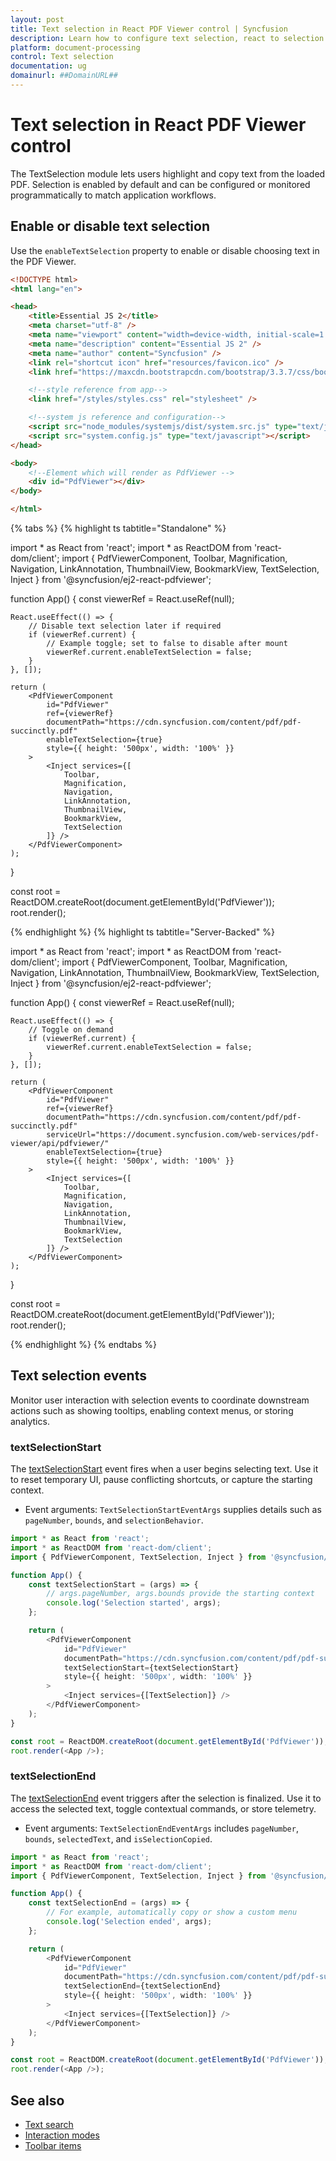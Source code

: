 ```yaml
---
layout: post
title: Text selection in React PDF Viewer control | Syncfusion
description: Learn how to configure text selection, react to selection events, and manage copy workflows in the Syncfusion React PDF Viewer.
platform: document-processing
control: Text selection
documentation: ug
domainurl: ##DomainURL##
---
```

# Text selection in React PDF Viewer control

The TextSelection module lets users highlight and copy text from the loaded PDF. Selection is enabled by default and can be configured or monitored programmatically to match application workflows.

## Enable or disable text selection

Use the `enableTextSelection` property to enable or disable choosing text in the PDF Viewer.

```html
<!DOCTYPE html>
<html lang="en">

<head>
    <title>Essential JS 2</title>
    <meta charset="utf-8" />
    <meta name="viewport" content="width=device-width, initial-scale=1.0, user-scalable=no" />
    <meta name="description" content="Essential JS 2" />
    <meta name="author" content="Syncfusion" />
    <link rel="shortcut icon" href="resources/favicon.ico" />
    <link href="https://maxcdn.bootstrapcdn.com/bootstrap/3.3.7/css/bootstrap.min.css" rel="stylesheet" />

    <!--style reference from app-->
    <link href="/styles/styles.css" rel="stylesheet" />

    <!--system js reference and configuration-->
    <script src="node_modules/systemjs/dist/system.src.js" type="text/javascript"></script>
    <script src="system.config.js" type="text/javascript"></script>
</head>

<body>
    <!--Element which will render as PdfViewer -->
    <div id="PdfViewer"></div>
</body>

</html>
```

{% tabs %}
{% highlight ts tabtitle="Standalone" %}

import * as React from 'react';
import * as ReactDOM from 'react-dom/client';
import {
    PdfViewerComponent,
    Toolbar,
    Magnification,
    Navigation,
    LinkAnnotation,
    ThumbnailView,
    BookmarkView,
    TextSelection,
    Inject
} from '@syncfusion/ej2-react-pdfviewer';

function App() {
    const viewerRef = React.useRef(null);

    React.useEffect(() => {
        // Disable text selection later if required
        if (viewerRef.current) {
            // Example toggle; set to false to disable after mount
            viewerRef.current.enableTextSelection = false;
        }
    }, []);

    return (
        <PdfViewerComponent
            id="PdfViewer"
            ref={viewerRef}
            documentPath="https://cdn.syncfusion.com/content/pdf/pdf-succinctly.pdf"
            enableTextSelection={true}
            style={{ height: '500px', width: '100%' }}
        >
            <Inject services={[
                Toolbar,
                Magnification,
                Navigation,
                LinkAnnotation,
                ThumbnailView,
                BookmarkView,
                TextSelection
            ]} />
        </PdfViewerComponent>
    );
}

const root = ReactDOM.createRoot(document.getElementById('PdfViewer'));
root.render(<App />);

{% endhighlight %}
{% highlight ts tabtitle="Server-Backed" %}

import * as React from 'react';
import * as ReactDOM from 'react-dom/client';
import {
    PdfViewerComponent,
    Toolbar,
    Magnification,
    Navigation,
    LinkAnnotation,
    ThumbnailView,
    BookmarkView,
    TextSelection,
    Inject
} from '@syncfusion/ej2-react-pdfviewer';

function App() {
    const viewerRef = React.useRef(null);

    React.useEffect(() => {
        // Toggle on demand
        if (viewerRef.current) {
            viewerRef.current.enableTextSelection = false;
        }
    }, []);

    return (
        <PdfViewerComponent
            id="PdfViewer"
            ref={viewerRef}
            documentPath="https://cdn.syncfusion.com/content/pdf/pdf-succinctly.pdf"
            serviceUrl="https://document.syncfusion.com/web-services/pdf-viewer/api/pdfviewer/"
            enableTextSelection={true}
            style={{ height: '500px', width: '100%' }}
        >
            <Inject services={[
                Toolbar,
                Magnification,
                Navigation,
                LinkAnnotation,
                ThumbnailView,
                BookmarkView,
                TextSelection
            ]} />
        </PdfViewerComponent>
    );
}

const root = ReactDOM.createRoot(document.getElementById('PdfViewer'));
root.render(<App />);

{% endhighlight %}
{% endtabs %}

## Text selection events

Monitor user interaction with selection events to coordinate downstream actions such as showing tooltips, enabling context menus, or storing analytics.

### textSelectionStart

The [textSelectionStart](https://ej2.syncfusion.com/react/documentation/api/pdfviewer/#textselectionstartevent) event fires when a user begins selecting text. Use it to reset temporary UI, pause conflicting shortcuts, or capture the starting context.

- Event arguments: `TextSelectionStartEventArgs` supplies details such as `pageNumber`, `bounds`, and `selectionBehavior`.

```ts
import * as React from 'react';
import * as ReactDOM from 'react-dom/client';
import { PdfViewerComponent, TextSelection, Inject } from '@syncfusion/ej2-react-pdfviewer';

function App() {
    const textSelectionStart = (args) => {
        // args.pageNumber, args.bounds provide the starting context
        console.log('Selection started', args);
    };

    return (
        <PdfViewerComponent
            id="PdfViewer"
            documentPath="https://cdn.syncfusion.com/content/pdf/pdf-succinctly.pdf"
            textSelectionStart={textSelectionStart}
            style={{ height: '500px', width: '100%' }}
        >
            <Inject services={[TextSelection]} />
        </PdfViewerComponent>
    );
}

const root = ReactDOM.createRoot(document.getElementById('PdfViewer'));
root.render(<App />);
```

### textSelectionEnd

The [textSelectionEnd](https://ej2.syncfusion.com/react/documentation/api/pdfviewer/#textselectionendevent) event triggers after the selection is finalized. Use it to access the selected text, toggle contextual commands, or store telemetry.

- Event arguments: `TextSelectionEndEventArgs` includes `pageNumber`, `bounds`, `selectedText`, and `isSelectionCopied`.

```ts
import * as React from 'react';
import * as ReactDOM from 'react-dom/client';
import { PdfViewerComponent, TextSelection, Inject } from '@syncfusion/ej2-react-pdfviewer';

function App() {
    const textSelectionEnd = (args) => {
        // For example, automatically copy or show a custom menu
        console.log('Selection ended', args);
    };

    return (
        <PdfViewerComponent
            id="PdfViewer"
            documentPath="https://cdn.syncfusion.com/content/pdf/pdf-succinctly.pdf"
            textSelectionEnd={textSelectionEnd}
            style={{ height: '500px', width: '100%' }}
        >
            <Inject services={[TextSelection]} />
        </PdfViewerComponent>
    );
}

const root = ReactDOM.createRoot(document.getElementById('PdfViewer'));
root.render(<App />);
```


## See also

- [Text search](./text-search)
- [Interaction modes](./interaction-mode)
- [Toolbar items](./toolbar)
